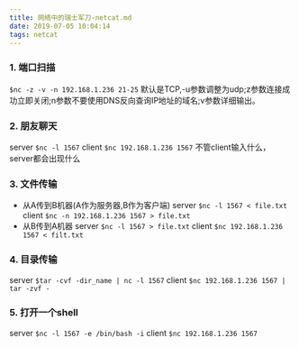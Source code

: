 ```yaml
---
title: 网络中的瑞士军刀-netcat.md
date: 2019-07-05 10:04:14
tags: netcat
---
```

### 1. 端口扫描
`$nc -z -v -n 192.168.1.236 21-25`
默认是TCP,-u参数调整为udp;z参数连接成功立即关闭;n参数不要使用DNS反向查询IP地址的域名;v参数详细输出。

### 2. 朋友聊天
server `$nc -l 1567`
client `$nc 192.168.1.236 1567`
不管client输入什么，server都会出现什么

### 3. 文件传输
- 从A传到B机器(A作为服务器,B作为客户端)
server `$nc -l 1567 < file.txt`
client `$nc -n 192.168.1.236 1567 > file.txt`
- 从B传到A机器
server `$nc -l 1567 > file.txt`
client `$nc 192.168.1.236 1567 < filt.txt`

### 4. 目录传输
server `$tar -cvf -dir_name | nc -l 1567`
client `$nc 192.168.1.236 1567 | tar -zvf -`

### 5. 打开一个shell
server `$nc -l 1567 -e /bin/bash -i`
client `$nc 192.168.1.236 1567`
